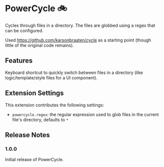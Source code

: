 # PowerCycle 🚲

Cycles through files in a directory. The files are globbed using a regex that can be configured.

Used https://github.com/karsonbraaten/cycle as a starting point (though little of the original code remains).

## Features

Keyboard shortcut to quickly switch between files in a directory (like logic/template/style files
for a UI component).

## Extension Settings

This extension contributes the following settings:

* `powercycle.regex`: the regular expression used to glob files in the current file's directory, defaults to `*`

## Release Notes

### 1.0.0

Initial release of PowerCycle.
